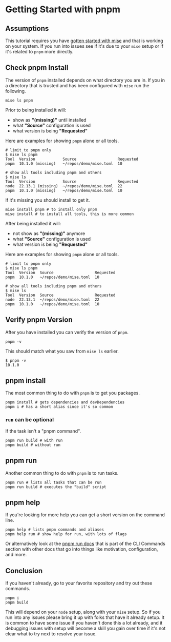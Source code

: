 # Getting Started with pnpm

<aside>

## Assumptions

This tutorial requires you have
[gotten started with mise](./getting-started-with-mise.md) and that is working
on your system. If you run into issues see if it's due to your `mise` setup or
if it's related to `pnpm` more directly.

</aside>

## Check pnpm Install

The version of `pnpm` installed depends on what directory you are in. If you in
a directory that is trusted and has been configured with `mise` run the
following.

```shell
mise ls pnpm
```

Prior to being installed it will:

- show as **"(missing)"** until installed
- what **"Source"** configuration is used
- what version is being **"Requested"**

Here are examples for showing `pnpm` alone or all tools.

```shellsession
# limit to pnpm only
$ mise ls pnpm
Tool  Version            Source                  Requested
pnpm  10.1.0 (missing)   ~/repos/demo/mise.toml  10

# show all tools including pnpm and others
$ mise ls
Tool  Version            Source                  Requested
node  22.13.1 (missing)  ~/repos/demo/mise.toml  22
pnpm  10.1.0 (missing)   ~/repos/demo/mise.toml  10
```

If it's missing you should install to get it.

```shell
mise install pnpm # to install only pnpm
mise install # to install all tools, this is more common
```

After being installed it will:

- not show as **"(missing)"** anymore
- what **"Source"** configuration is used
- what version is being **"Requested"**

Here are examples for showing `pnpm` alone or all tools.

```shellsession
# limit to pnpm only
$ mise ls pnpm
Tool  Version  Source                  Requested
pnpm  10.1.0   ~/repos/demo/mise.toml  10

# show all tools including pnpm and others
$ mise ls
Tool  Version  Source                  Requested
node  22.13.1  ~/repos/demo/mise.toml  22
pnpm  10.1.0   ~/repos/demo/mise.toml  10
```

## Verify pnpm Version

After you have installed you can verify the version of `pnpm`.

```shell
pnpm -v
```

This should match what you saw from `mise ls` earlier.

```shellsession
$ pnpm -v
10.1.0
```

## pnpm install

The most common thing to do with `pnpm` is to get you packages.

```shell
pnpm install # gets dependencies and devDependencies
pnpm i # has a short alias since it's so common
```

<aside>

### `run` can be optional

If the task isn't a "pnpm command".

```shell
pnpm run build # with run
pnpm build # without run
```

</aside>

## pnpm run

Another common thing to do with `pnpm` is to run tasks.

```shell
pnpm run # lists all tasks that can be run
pnpm run build # executes the "build" script
```

## pnpm help

If you're looking for more help you can get a short version on the command line.

```shell
pnpm help # lists pnpm commands and aliases
pnpm help run # show help for run, with lots of flags
```

Or alternatively look at the [pnpm run docs](https://pnpm.io/cli/run) that is
part of the CLI Commands section with other docs that go into things like
motivation, configuration, and more.

## Conclusion

If you haven't already, go to your favorite repository and try out these
commands.

```shell
pnpm i
pnpm build
```

This will depend on your `node` setup, along with your `mise` setup. So if you
run into any issues please bring it up with folks that have it already setup. It
is common to have some issue if you haven't done this a lot already, and it
debugging issues with setup will become a skill you gain over time if it's not
clear what to try next to resolve your issue.
